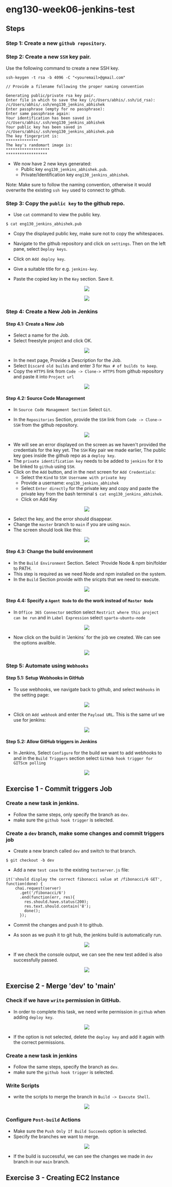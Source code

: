 # eng130-week06-jenkins-test

## Steps

### Step 1: Create a new `github repository`.

### Step 2: Create a new `SSH` key pair.

Use the following command to create a new SSH key.

```
ssh-keygen -t rsa -b 4096 -C "<youremail>@gmail.com"

// Provide a filename following the proper naming convention

Generating public/private rsa key pair.
Enter file in which to save the key (/c/Users/abhis/.ssh/id_rsa): /c/Users/abhis/.ssh/eng130_jenkins_abhishek
Enter passphrase (empty for no passphrase):
Enter same passphrase again:
Your identification has been saved in /c/Users/abhis/.ssh/eng130_jenkins_abhishek
Your public key has been saved in /c/Users/abhis/.ssh/eng130_jenkins_abhishek.pub
The key fingerprint is:
**************
The key's randomart image is:
*******************
******************
```

- We now have 2 new keys generated:
  - Public key `eng130_jenkins_abhishek.pub`. 
  - Private/Identification key `eng130_jenkins_abhishek`.

Note: Make sure to follow the naming convention, otherwise it would overwrite the existing `ssh key` used to connect to github.

### Step 3: Copy the `public key` to the github repo.

- Use `cat` command to view the public key.

```
$ cat eng130_jenkins_abhishek.pub
```

- Copy the displayed public key, make sure not to copy the whitespaces.

- Navigate to the github repository and click on `settings`. Then on the left pane, select `Deploy keys`.

- Click on `Add deploy key`.

- Give a suitable title for e.g. `jenkins-key`.

- Paste the copied key in the `Key` section. Save it.

<p align="center">
  <img src="https://user-images.githubusercontent.com/110366380/200579153-09540d8f-a683-4a46-a252-9b2c67e4d347.png">
</p>

<p align="center">
  <img src="https://user-images.githubusercontent.com/110366380/200578770-5a848850-5021-4462-a186-35b0c76447e7.png">
</p>


### Step 4: Create a New Job in Jenkins

#### Step 4.1: Create a New Job
- Select a name for the Job.
- Select freestyle project and click OK.

<p align="center">
  <img src="https://user-images.githubusercontent.com/110366380/200581650-78e7bffd-935a-4e50-ae37-044f716a7324.png">
</p>

- In the next page, Provide a Description for the Job.
- Select `Discard old builds` and enter 3 for `Max # of builds to keep`.
- Copy the `HTTPS` link from `Code -> Clone-> HTTPS` from github repository and paste it into `Project url`

<p align="center">
  <img src="https://user-images.githubusercontent.com/110366380/200582632-2a324f2b-700a-4558-8aa5-092b7c5cac0b.png">
</p>

#### Step 4.2: Source Code Management

- In `Source Code Management Section` Select `Git`.

- In the `Repositories` Section, provide the `SSH` link from `Code -> Clone-> SSH` from the github repository.

<p align="center">
  <img src="https://user-images.githubusercontent.com/110366380/200582974-ec96b0bb-2b10-4924-a525-539db5f969d8.png">
</p>

- We will see an error displayed on the screen as we haven't provided the credentials for the key yet. The `SSH` Key pair we made earlier, The public key goes inside the github repo as a `deploy key`. 
- The `private identification key` needs to be added to `jenkins` for it to be linked to `github` using `SSH`.
- Click on the `Add` button, and in the next screen for `Add Credentials`:
  - Select the `Kind` to `SSH Username with private key`
  - Provide a username: `eng130_jenkins_abhishek`
  - Select `Enter directly` for the private key and copy and paste the private key from the bash terminal `$ cat eng130_jenkins_abhishek`.
  - Click on Add Key

<p align="center">
  <img src="https://user-images.githubusercontent.com/110366380/200583651-0738dc90-76df-4cd1-816a-b1ed235a895d.png">
</p>

- Select the key, and the error should disappear. 
- Change the `master` branch to `main` if you are using `main`.
- The screen should look like this:

<p align="center">
  <img src="https://user-images.githubusercontent.com/110366380/200585444-85e45203-f579-42da-81be-7aabb592de82.png">
</p>

#### Step 4.3: Change the build environment

- In the `Build Environment` Section. Select `Provide Node & npm bin/folder to PATH.
- This step is required as we need Node and npm installed on the system.
- In the `Build` Section provide with the sricpts that we need to execute.


<p align="center">
  <img src="https://user-images.githubusercontent.com/110366380/200587562-22d435ca-ab5a-462a-8eb1-ea7e8cbeb743.png">
</p>

#### Step 4.4: Specify a `Agent Node` to do the work instead of `Master Node`

- In `Office 365 Connector` section select `Restrict where this project can be run` and in `Label Expression` select `sparta-ubuntu-node`

<p align="center">
  <img src="https://user-images.githubusercontent.com/110366380/200588384-6a19d87f-29d3-4117-b543-77380ae524f8.png">
</p>


- Now click on the build in 'Jenkins` for the job we created. We can see the options availble.

<p align="center">
  <img src="https://user-images.githubusercontent.com/110366380/200588550-dfc00ddc-67e3-4767-8207-7f42574e6efb.png">
</p>

### Step 5: Automate using `Webhooks` 

#### Step 5.1: Setup Webhooks in GitHub

- To use webhooks, we navigate back to github, and select `Webhooks` in the setting page:

<p align="center">
  <img src="https://user-images.githubusercontent.com/110366380/200591403-bdd59517-ad88-4e9d-8ac0-5ad241e1a742.png">
</p>

- Click on `Add webhook` and enter the `Payload URL`. This is the same url we use for jenkins:

<p align="center">
  <img src="https://user-images.githubusercontent.com/110366380/200591111-12fc8552-becc-4b54-bf4e-dc59a9a186f0.png">
</p>

#### Step 5.2: Allow GitHub triggers in Jenkins

- In Jenkins, Select `Configure` for the build we want to add webhooks to and in the `Build Triggers` section select `GitHub hook trigger for GITScm polling`

<p align="center">
  <img src="https://user-images.githubusercontent.com/110366380/200592967-26c1f849-7cf7-42a1-91b0-4a7c440b7f52.png">
</p>


## Exercise 1 - Commit triggers Job

### Create a new task in jenkins.

- Follow the same steps, only specify the branch as `dev`.
- make sure the `github hook trigger` is selected.

### Create a `dev` branch, make some changes and commit triggers job

- Create a new branch called `dev` and switch to that branch.

```
$ git checkout -b dev
```

- Add a new `test case` to the existing `testserver.js` file:

```
it('should display the correct fibonacci value at /fibonacci/6 GET', function(done) {
    chai.request(server)
      .get('/fibonacci/6')
      .end(function(err, res){
        res.should.have.status(200);
        res.text.should.contain('8');
        done();
      });
```

- Commit the changes and push it to github.

- As soon as we push it to git hub, the jenkins build is automatically run.

<p align="center">
  <img src="https://user-images.githubusercontent.com/110366380/200625590-f7f9dbf2-8340-43af-8b88-3380ba410ef7.png">
</p>

- If we check the console output, we can see the new test added is also successfully passed.

<p align="center">
  <img src="https://user-images.githubusercontent.com/110366380/200624365-0b8a6133-cac5-450a-96f7-f01b908b2f77.png">
</p>

## Exercise 2 - Merge 'dev' to 'main'

### Check if we have `write` permission in GitHub.

- In order to complete this task, we need write permission in `github` when adding `deploy key`.

<p align="center">
  <img src="https://user-images.githubusercontent.com/110366380/200642698-9cdc73ea-e010-4d99-a9fe-19bdcd5d055f.png">
</p>

- If the option is not selected, delete the `deploy key` and add it again with the correct permissions.

### Create a new task in jenkins

- Follow the same steps, specify the branch as `dev`.
- make sure the `github hook trigger` is selected.

### Write Scripts

- write the scripts to merge the branch in `Build -> Execute Shell`.

<p align="center">
  <img src="https://user-images.githubusercontent.com/110366380/200639972-2d0e1bf7-ea76-41d8-ae29-cb30064c4b70.png">
</p>

### Configure `Post-build` Actions

- Make sure the `Push Only If Build Succeeds` option is selected.
- Specify the branches we want to merge.

<p align="center">
  <img src="https://user-images.githubusercontent.com/110366380/200642334-a09be076-d0a9-4fcd-aa41-aa1fb1a20e33.png">
</p>

- If the build is successful, we can see the changes we made in `dev` branch in our `main` branch.

## Exercise 3 - Creating EC2 Instance
